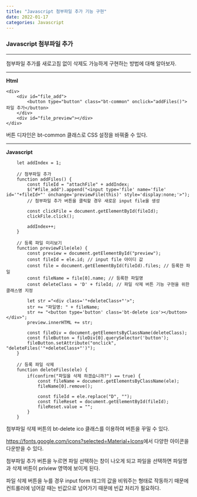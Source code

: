 ```yaml
---
title: "Javascript 첨부파일 추가 기능 구현"
date: 2022-01-17
categories: Javascript
---
```


### Javascript 첨부파일 추가

---

첨부파일 추가를 새로고침 없이 삭제도 가능하게 구현하는 방법에 대해 알아보자.

---

**Html**

```
<div>
    <div id="file_add">
        <button type="button" class="bt-common" onclick="addFiles()">파일 추가</button>
    </div>
    <div id="file_preview"></div>
</div>
```

버튼 디자인은 bt-common 클래스로 CSS 설정을 바꿔줄 수 있다.

---

**Javascript**

```
    let addIndex = 1;

    // 첨부파일 추가
    function addFiles() {
        const fileId = "attachFile" + addIndex;
        $("#file_add").append("<input type='file' name='file' id='"+fileId+"' onchange='previewFile(this)' style='display:none;'>");
        // 첨부파일 추가 버튼을 클릭할 경우 새로운 input file을 생성

        const clickFile = document.getElementById(fileId);
        clickFile.click();

        addIndex++;
    }

    // 등록 파일 미리보기
    function previewFile(ele) {
        const preview = document.getElementById("preview");
        const fileId = ele.id; // input file 아이디 값
        const file = document.getElementById(fileId).files; // 등록한 파일
        const fileName = file[0].name; // 등록한 파일명
        const deleteClass = 'D' + fileId; // 파일 삭제 버튼 기능 구현을 위한 클래스명 지정

        let str ="<div class='"+deleteClass+"'>";
        str += "파일명: " + fileName;
        str += "<button type='button' class='bt-delete ico'></button></div>";
        preview.innerHTML += str;

        const fileDiv = document.getElementsByClassName(deleteClass);
        const fileButton = fileDiv[0].querySelector('button');
        fileButton.setAttribute("onclick", "deleteFiles('"+deleteClass+"')");
    }

    // 등록 파일 삭제
    function deleteFiles(ele) {
        if(confirm("파일을 삭제 하겠습니까?") == true) {
            const fileName = document.getElementsByClassName(ele);
            fileName[0].remove();

            const fileId = ele.replace("D", "");
            const fileReset = document.getElementById(fileId);
            fileReset.value = "";
        }
    }
```

첨부파일 삭제 버튼의 bt-delete ico 클래스를 이용하여 버튼을 꾸밀 수 있다.

<https://fonts.google.com/icons?selected=Material+Icons>에서 다양한 아이콘을 다운받을 수 있다.

첨부파일 추가 버튼을 누르면 파일 선택하는 창이 나오게 되고 파일을 선택하면
파일명과 삭제 버튼이 priview 영역에 보이게 된다.

파일 삭제 버튼을 누를 경우 input form 태그의 값을 비워주는 형태로
작동하기 때문에 컨트롤러에 넘어갈 때는 빈값으로 넘어가기 때문에 빈값 처리가 필요하다.
